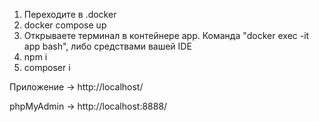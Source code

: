 1. Переходите в .docker
2. docker compose up
3. Открываете терминал в контейнере app. Команда "docker exec -it app bash", либо средствами вашей IDE
4. npm i
5. composer i

Приложение -> http://localhost/

phpMyAdmin -> http://localhost:8888/
